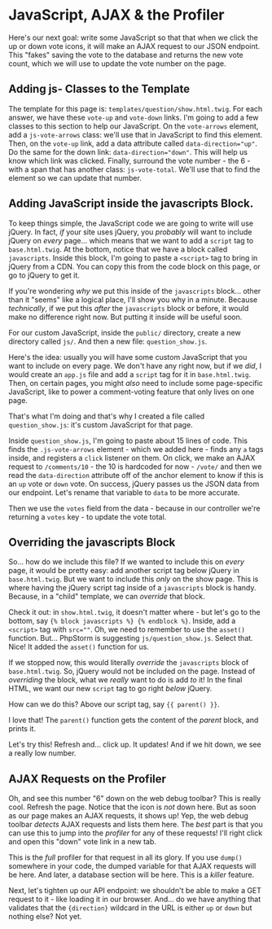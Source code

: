 # JavaScript, AJAX & the Profiler

Here's our next goal: write some JavaScript so that that when we click the up or
down vote icons, it will make an AJAX request to our JSON endpoint. This "fakes"
saving the vote to the database and returns the new vote count, which we will
use to update the vote number on the page.

## Adding js- Classes to the Template

The template for this page is: `templates/question/show.html.twig`. For each
answer, we have these `vote-up` and `vote-down` links. I'm going to add a
few classes to this section to help our JavaScript. On the `vote-arrows` element,
add a `js-vote-arrows` class: we'll use that in JavaScript to find this element.
Then, on the `vote-up` link, add a data attribute called `data-direction="up"`.
Do the same for the down link: `data-direction="down"`. This will help us know
which link was clicked. Finally, surround the vote number - the 6 - with a span
that has another class: `js-vote-total`. We'll use that to find the element so
we can update that number.

## Adding JavaScript inside the javascripts Block.

To keep things simple, the JavaScript code we are going to write will use jQuery.
In fact, *if* your site uses jQuery, you *probably* will want to include jQuery
on *every* page... which means that we want to add a `script` tag to
`base.html.twig`. At the bottom, notice that we have a block called `javascripts`.
Inside this block, I'm going to paste a `<script>` tag to bring in jQuery from
a CDN. You can copy this from the code block on this page, or go to jQuery to
get it.

If you're wondering *why* we put this inside of the `javascripts` block... other
than it "seems" like a logical place, I'll show you why in a minute. Because
*technically*, if we put this *after* the `javascripts` block or before, it would
make no difference right now. But putting it inside will be useful soon.

For our custom JavaScript, inside the `public/` directory, create a new
directory called `js/`. And then a new file: `question_show.js`.

Here's the idea: usually you will have some custom JavaScript that you want to
include on every page. We don't have any right now, but if we *did*, I would
create an `app.js` file and add a `script` tag for it in `base.html.twig`. Then,
on certain pages, you might *also* need to include some page-specific JavaScript,
like to power a comment-voting feature that only lives on one page.

That's what I'm doing and that's why I created a file called `question_show.js`:
it's custom JavaScript for that page.

Inside `question_show.js`, I'm going to paste about 15 lines of code. This finds
the `.js-vote-arrows` element - which we added here - finds any `a` tags inside,
and registers a `click` listener on them. On click, we make an AJAX request to
`/comments/10` - the 10 is hardcoded for now - `/vote/` and then we read the
`data-direction` attribute off of the anchor element to know if this is an
`up` vote or `down` vote. On success, jQuery passes us the JSON data from
our endpoint. Let's rename that variable to `data` to be more accurate.

Then we use the `votes` field from the data - because in our controller we're
returning a `votes` key - to update the vote total.

## Overriding the javascripts Block

So... how do we include this file? If we wanted to include this on *every* page,
it would be pretty easy: add another script tag below jQuery in `base.html.twig`.
But we want to include this *only* on the show page. This is where having the jQuery
script tag inside of a `javascripts` block is handy. Because, in a "child" template,
we can *override* that block.

Check it out: in `show.html.twig`, it doesn't matter where - but let's go to
the bottom, say `{% block javascripts %} {% endblock %}`. Inside, add a
`<script>` tag with `src=""`. Oh, we need to remember to use the `asset()`
function. But... PhpStorm is suggesting `js/question_show.js`. Select that.
Nice! It added the `asset()` function for us.

If we stopped now, this would literally *override* the `javascripts` block of
`base.html.twig`. So, jQuery would not be included on the page. Instead of
*overriding* the block, what we *really* want to do is add *to* it! In the final
HTML, we want our new `script` tag to go right *below* jQuery.

How can we do this? Above our script tag, say `{{ parent() }}`.

I love that! The `parent()` function gets the content of the *parent* block,
and prints it.

Let's try this! Refresh and... click up. It updates! And if we hit down, we see
a really low number.

## AJAX Requests on the Profiler

Oh, and see this number "6" down on the web debug toolbar? This is really cool.
Refresh the page. Notice that the icon is *not* down here. But as soon as our
page makes an AJAX requests, it shows up! Yep, the web debug toolbar *detects*
AJAX requests and lists them here. The *best* part is that you can use this to
jump into the *profiler* for any of these requests! I'll right click and open this
"down" vote link in a new tab.

This is the *full* profiler for that request in all its glory. If you use
`dump()` somewhere in your code, the dumped variable for that AJAX requests will
be here. And later, a database section will be here. This is a *killer* feature.

Next, let's tighten up our API endpoint: we shouldn't be able to make a GET
request to it - like loading it in our browser. And... do we have anything that
validates that the `{direction}` wildcard in the URL is either `up` or `down` but
nothing else? Not yet.
